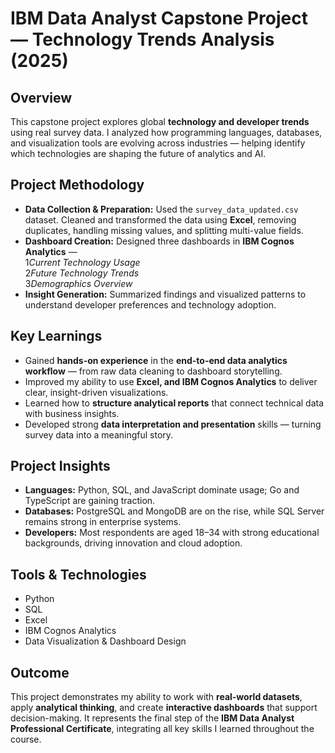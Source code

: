# IBM Data Analyst Capstone Project — Technology Trends Analysis (2025)

## Overview
This capstone project explores global **technology and developer trends** using real survey data. I analyzed how programming languages, databases, and visualization tools are evolving across industries — helping identify which technologies are shaping the future of analytics and AI.

## Project Methodology
- **Data Collection & Preparation:** Used the `survey_data_updated.csv` dataset. Cleaned and transformed the data using **Excel**, removing duplicates, handling missing values, and splitting multi-value fields.  
- **Dashboard Creation:** Designed three dashboards in **IBM Cognos Analytics** —  
  1️*Current Technology Usage*  
  2️*Future Technology Trends*  
  3️*Demographics Overview*  
- **Insight Generation:** Summarized findings and visualized patterns to understand developer preferences and technology adoption.

## Key Learnings
- Gained **hands-on experience** in the **end-to-end data analytics workflow** — from raw data cleaning to dashboard storytelling.  
- Improved my ability to use **Excel, and IBM Cognos Analytics** to deliver clear, insight-driven visualizations.  
- Learned how to **structure analytical reports** that connect technical data with business insights.  
- Developed strong **data interpretation and presentation** skills — turning survey data into a meaningful story.

## Project Insights
- **Languages:** Python, SQL, and JavaScript dominate usage; Go and TypeScript are gaining traction.  
- **Databases:** PostgreSQL and MongoDB are on the rise, while SQL Server remains strong in enterprise systems.  
- **Developers:** Most respondents are aged 18–34 with strong educational backgrounds, driving innovation and cloud adoption.

## Tools & Technologies
- Python
- SQL
- Excel  
- IBM Cognos Analytics  
- Data Visualization & Dashboard Design  

## Outcome
This project demonstrates my ability to work with **real-world datasets**, apply **analytical thinking**, and create **interactive dashboards** that support decision-making. It represents the final step of the **IBM Data Analyst Professional Certificate**, integrating all key skills I learned throughout the course.

